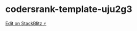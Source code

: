 # codersrank-template-uju2g3

[Edit on StackBlitz ⚡️](https://stackblitz.com/edit/codersrank-template-uju2g3)